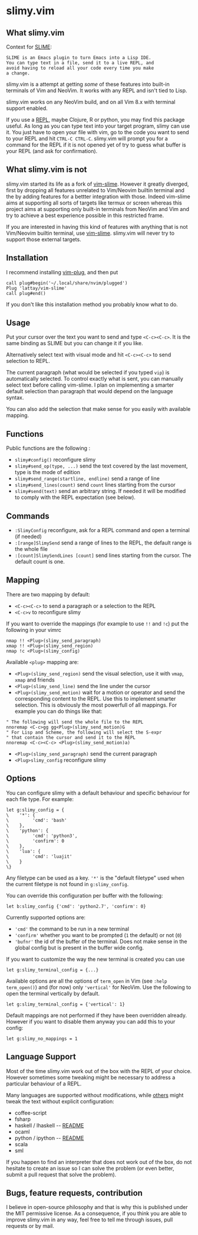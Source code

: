 # slimy.vim

## What slimy.vim

Context for [SLIME](https://en.wikipedia.org/wiki/SLIME):

```
SLIME is an Emacs plugin to turn Emacs into a Lisp IDE.
You can type text in a file, send it to a live REPL, and 
avoid having to reload all your code every time you make
a change.
```

slimy.vim is a attempt at getting _some_ of these features into built-in
terminals of Vim and NeoVim. It works with any REPL and isn't tied to Lisp.

slimy.vim works on any NeoVim build, and on all Vim 8.x with terminal support enabled.

If you use a [REPL](http://en.wikipedia.org/wiki/REPL), maybe Clojure, R or
python, you may find this package useful.  As long as you can type text into
your target program, slimy can use it.  You just have to open your file with
vim, go to the code you want to send to your REPL and hit `CTRL-C CTRL-C`.
slimy.vim will prompt you for a command for the REPL if it is not opened yet
of try to guess what buffer is your REPL (and ask for confirmation).

## What slimy.vim is not

slimy.vim started its life as a fork of
[vim-slime](https://github.com/jpalardy/vim-slime).  However it greatly
diverged, first by dropping all features unrelated to Vim/Neovim builtin
terminal and the by adding features for a bettter integration with those.
Indeed vim-slime aims at supporting all sorts of targets like termux or screen
whereas this project aims at supporting only built-in terminals from NeoVim and
Vim and try to achieve a best experience possible in this restricted frame.

If you are interested in having this kind of features with anything that is not
Vim/Neovim builtin terminal, use
[vim-slime](https://github.com/jpalardy/vim-slime).  slimy.vim will never try
to support those external targets.

## Installation

I recommend installing [vim-plug](https://github.com/junegunn/vim-plug), and
then put

```
call plug#begin('~/.local/share/nvim/plugged')
Plug 'lattay/vim-slime'
call plug#end()
```

If you don't like this installation method you probably know what to do.

## Usage

Put your cursor over the text you want to send and type `<C-c><C-c>`.  It
is the same binding as SLIME but you can change it if you like.

Alternatively select text with visual mode and hit `<C-c><C-c>` to send
selection to REPL.

The current paragraph (what would be selected if you typed `vip`) is
automatically selected. To control exactly what is sent, you can manually
select text before calling vim-slime. I plan on implementing a smarter
default selection than paragraph that would depend on the language syntax.

You can also add the selection that make sense for you easily with
available mapping.

## Functions

Public functions are the following :

* `slimy#config()` reconfigure slimy
* `slimy#send_op(type, ...)` send the text covered by the last movement,
    type is the mode of edition
* `slimy#send_range(startline, endline)` send a range of line
* `slimy#send_lines(count)` send `count` lines starting from the cursor
* `slimy#send(text)` send an arbitrary string. If needed it will be
    modified to comply with the REPL expectation (see below).

## Commands

* `:SlimyConfig` reconfigure, ask for a REPL command and open a terminal (if
  needed)
* `:[range]SlimySend` send a range of lines to the REPL, the default range is
  the whole file
* `:[count]SlimySendLines [count]` send <count> lines starting from the cursor.
  The default count is one.

## Mapping

There are two mapping by default:

* `<C-c><C-c>` to send a paragraph or a selection to the REPL
* `<C-c>v` to reconfigure slimy

If you want to override the mappings (for example to use `!!` and `!c`) put
the following in your vimrc 
``` 
nmap !! <Plug>(slimy_send_paragraph)
xmap !! <Plug>(slimy_send_region)
nmap !c <Plug>(slimy_config)
```

Available `<plug>` mapping are:
* `<Plug>(slimy_send_region)` send the visual selection, use it with `vmap`,
  `xmap` and friends
* `<Plug>(slimy_send_line)` send the line under the cursor
* `<Plug>(slimy_send_motion)` wait for a motion or operator and send the
  corresponding content to the REPL. Use this to implement smarter selection.
  This is obviously the most powerfull of all mappings. For example you can do
  things like that:
```
" The following will send the whole file to the REPL
nnoremap <C-c>gg gg<Plug>(slimy_send_motion)G
" For Lisp and Scheme, the following will select the S-expr
" that contain the cursor and send it to the REPL
nnoremap <C-c><C-c> <Plug>(slimy_send_motion)a)
```
* `<Plug>(slimy_send_paragraph)` send the current paragraph
* `<Plug>slimy_config` reconfigure slimy

## Options

You can configure slimy with a default behaviour and specific behaviour for each
file type. For example:

```
let g:slimy_config = {
\    '*': {
\         'cmd': 'bash'
\    },
\    'python': {
\         'cmd': 'python3', 
\         'confirm': 0
\    },
\    'lua': {
\         'cmd': 'luajit'
\    }
\}
```

Any filetype can be used as a key. `'*'` is the "default filetype" used when
the current filetype is not found in `g:slimy_config`.

You can override this configuration per buffer with the following:
```
let b:slimy_config {'cmd': 'python2.7', 'confirm': 0}
```

Currently supported options are:
* `'cmd'` the command to be run in a new terminal
* `'confirm'` whether you want to be prompted (`1` the default) or not (`0`)  
* `'bufnr'` the id of the buffer of the terminal. Does not make sense in the
  global config but is present in the buffer wide config.

If you want to customize the way the new terminal is created you can use
```
let g:slimy_terminal_config = {...}
```

Available options are all the options of `term_open` in Vim (see `:help
term_open()`) and (for now) only `'vertical'` for NeoVim. Use the following to
open the terminal vertically by default.

```
let g:slimy_terminal_config = {'vertical': 1} 
```

Default mappings are not performed if they have been overridden already.
However if you want to disable them anyway you can add this to your config:
```
let g:slimy_no_mappings = 1
```

## Language Support

Most of the time slimy.vim work out of the box with the REPL of your choice.
However sometimes some tweaking might be necessary to address a particular
behaviour of a REPL.

Many languages are supported without modifications, while [others](ftplugin)
might tweak the text without explicit configuration:

* coffee-script
* fsharp
* haskell / lhaskell -- [README](ftplugin/haskell)
* ocaml
* python / ipython -- [README](ftplugin/python)
* scala
* sml

If you happen to find an interpreter that does not work out of the box, do not
hesitate to create an issue so I can solve the problem (or even better, submit
a pull request that solve the problem).

## Bugs, feature requests, contribution

I believe in open-source philosophy and that is why this is published under the
MIT permissive license.  As a consequence, if you think you are able to improve
slimy.vim in any way, feel free to tell me through issues, pull requests or by
mail.
